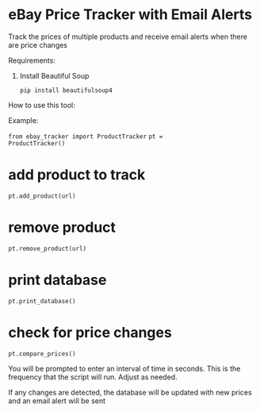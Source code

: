 # eBay Price Tracker with Email Alerts

Track the prices of multiple products and receive email alerts when there are price changes

Requirements: 

1. Install Beautiful Soup

   <code>pip install beautifulsoup4</code>


How to use this tool:

Example:

<code>from ebay_tracker import ProductTracker</code>
<code>pt = ProductTracker()</code>

# add product to track
<code>pt.add_product(url)</code>

# remove product
<code>pt.remove_product(url)</code>

# print database
<code>pt.print_database()</code>

# check for price changes
<code>pt.compare_prices()</code>

You will be prompted to enter an interval of time in seconds. This is the frequency that the script will run. Adjust as needed.

If any changes are detected, the database will be updated with new prices and an email alert will be sent
